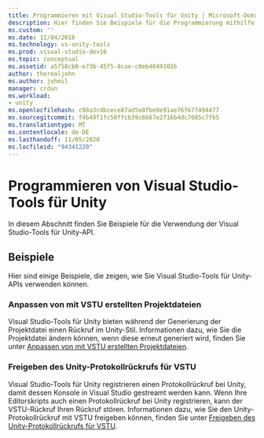 ```yaml
---
title: Programmieren mit Visual Studio-Tools für Unity | Microsoft-Dokumentation
description: Hier finden Sie Beispiele für die Programmierung mithilfe der VSTU-API (Visual Studio-Tools für Unity). Sie erhalten Informationen dazu, wie Sie von VSTU erstellte Projektdateien anpassen. Sie erfahren, wie Sie den Unity-Protokollrückruf mit VSTU freigeben.
ms.custom: ''
ms.date: 11/04/2016
ms.technology: vs-unity-tools
ms.prod: visual-studio-dev16
ms.topic: conceptual
ms.assetid: a5758cb0-e73b-45f5-8cae-c0eb40491026
author: therealjohn
ms.author: johmil
manager: crdun
ms.workload:
- unity
ms.openlocfilehash: c98a3cdbcece87ad5e8fbe0e91ae76f677494477
ms.sourcegitcommit: f4b49f1fc50ffcb39c6b87e2716b4dc7085c7fb5
ms.translationtype: MT
ms.contentlocale: de-DE
ms.lasthandoff: 11/05/2020
ms.locfileid: "94341220"
---
```

# <a name="program-visual-studio-tools-for-unity"></a>Programmieren von Visual Studio-Tools für Unity
In diesem Abschnitt finden Sie Beispiele für die Verwendung der Visual Studio-Tools für Unity-API.

## <a name="examples"></a>Beispiele
 Hier sind einige Beispiele, die zeigen, wie Sie Visual Studio-Tools für Unity-APIs verwenden können.

### <a name="customize-project-files-created-by-vstu"></a>Anpassen von mit VSTU erstellten Projektdateien
 Visual Studio-Tools für Unity bieten während der Generierung der Projektdatei einen Rückruf im Unity-Stil. Informationen dazu, wie Sie die Projektdatei ändern können, wenn diese erneut generiert wird, finden Sie unter [Anpassen von mit VSTU erstellten Projektdateien](./customize-project-files-created-by-vstu.md).

### <a name="share-the-unity-log-callback-with-vstu"></a>Freigeben des Unity-Protokollrückrufs für VSTU
 Visual Studio-Tools für Unity registrieren einen Protokollrückruf bei Unity, damit dessen Konsole in Visual Studio gestreamt werden kann. Wenn Ihre Editorskripts auch einen Protokollrückruf bei Unity registrieren, kann der VSTU-Rückruf Ihren Rückruf stören. Informationen dazu, wie Sie den Unity-Protokollrückruf mit VSTU freigeben können, finden Sie unter [Freigeben des Unity-Protokollrückrufs für VSTU](./share-the-unity-log-callback-with-vstu.md).
